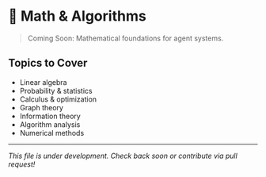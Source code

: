 # 📐 Math & Algorithms

> Coming Soon: Mathematical foundations for agent systems.

## Topics to Cover

- Linear algebra
- Probability & statistics
- Calculus & optimization
- Graph theory
- Information theory
- Algorithm analysis
- Numerical methods

---

*This file is under development. Check back soon or contribute via pull request!*